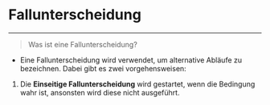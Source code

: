 # Fallunterscheidung
___

> Was ist eine Fallunterscheidung?

* Eine Fallunterscheidung wird verwendet, um alternative Abläufe zu bezeichnen.
Dabei gibt es zwei vorgehensweisen:

1. Die **Einseitige Fallunterscheidung** wird gestartet, wenn die Bedingung wahr ist, ansonsten wird diese nicht ausgeführt.